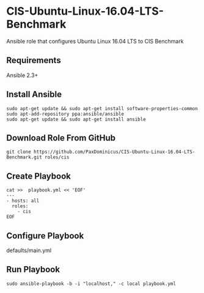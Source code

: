 # CIS-Ubuntu-Linux-16.04-LTS-Benchmark
Ansible role that configures Ubuntu Linux 16.04 LTS to CIS Benchmark

## Requirements
Ansible 2.3+

## Install Ansible
```
sudo apt-get update && sudo apt-get install software-properties-common
sudo apt-add-repository ppa:ansible/ansible
sudo apt-get update && sudo apt-get install ansible
```

## Download Role From GitHub
```
git clone https://github.com/PaxDominicus/CIS-Ubuntu-Linux-16.04-LTS-Benchmark.git roles/cis
```

## Create Playbook
```
cat >>  playbook.yml << 'EOF'
---
- hosts: all
  roles:
    - cis
EOF
```

## Configure Playbook
defaults/main.yml

## Run Playbook
```
sudo ansible-playbook -b -i "localhost," -c local playbook.yml
```
